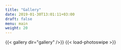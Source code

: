 ```yaml
---
title: "Gallery"
date: 2019-01-30T13:01:11+03:00
draft: false
menu: main
weight: 20
---
```


{{< gallery dir="gallery" />}}  {{< load-photoswipe >}}




